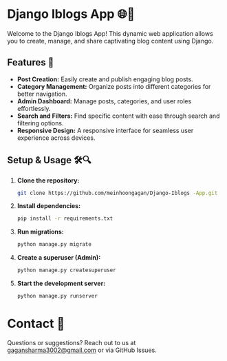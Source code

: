 <!-- Django Iblogs  App -->

# Django Iblogs  App 🌐📝

Welcome to the Django Iblogs  App! This dynamic web application allows you to create, manage, and share captivating blog content using Django.

## Features 🚀

- **Post Creation:** Easily create and publish engaging blog posts.
- **Category Management:** Organize posts into different categories for better navigation.
- **Admin Dashboard:** Manage posts, categories, and user roles effortlessly.
- **Search and Filters:** Find specific content with ease through search and filtering options.
- **Responsive Design:** A responsive interface for seamless user experience across devices.

## Setup & Usage 🛠️🔍

1. **Clone the repository:**
   ```bash
   git clone https://github.com/meinhoongagan/Django-Iblogs -App.git
2. **Install dependencies:**
    ```bash
    pip install -r requirements.txt
3. **Run migrations:**
    ```bash
    python manage.py migrate
4. **Create a superuser (Admin):**
    ```bash
    python manage.py createsuperuser
4. **Start the development server:**
    ```bash
    python manage.py runserver


 # Contact 📧
Questions or suggestions? Reach out to us at gagansharma3002@gmail.com or via GitHub Issues.

